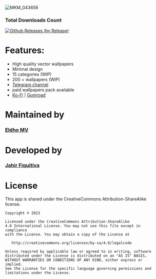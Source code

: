 ![MKM_043656](https://user-images.githubusercontent.com/64636539/184342255-3f1c8e9c-c694-4488-96b7-82bacdd5d4b9.jpg)

### Total Downloads Count



[![Github Releases (by Release)](https://img.shields.io/github/downloads/eldhomv/Pwalli/total.svg)](https://github.com/eldhomv/Pwalli/releases)



# Features:

* High quality vector wallpapers
* Minimal design
* 15 categories (WIP)
* 200 + wallpapers (WIP)
* [Telegram channel](https://t.me/materialuwalls)
* paid wallpapers pack available
* [Ko-Fi](https://ko-fi.com/s/a8e7707aa9) | [Gumroad](https://materialuwalls.gumroad.com/l/wallpaper)


# Maintained by

### [Eldho MV](https://github.com/eldhomv)


# Developed by

### [Jahir Fiquitiva](https://jahir.dev/)


# License

This app is shared under the CreativeCommons Attribution-ShareAlike license.

    Copyright © 2023
    
    Licensed under the CreativeCommons Attribution-ShareAlike 
    4.0 International License. You may not use this file except in compliance 
    with the License. You may obtain a copy of the License at
    
       http://creativecommons.org/licenses/by-sa/4.0/legalcode
    
    Unless required by applicable law or agreed to in writing, software
    distributed under the License is distributed on an "AS IS" BASIS,
    WITHOUT WARRANTIES OR CONDITIONS OF ANY KIND, either express or implied.
    See the License for the specific language governing permissions and
    limitations under the License.

